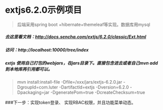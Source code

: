 # extjs6.2.0示例项目
>后端采用spring boot +hibernate+themeleaf等实现。数据库用mysql

##### 去这里看文档：http://docs.sencha.com/extjs/6.2.0/classic/Ext.html
##### 访问：http://localhost:10000/tree/index


##### extjs 使用自己打包的webjars，在jars目录下。直接包含进去或者自己mvn add到本地库再引用都可以。

>mvn install:install-file  -Dfile=/xxx/jars/extjs-6.2.0.jar 
-DgroupId=com.luter -DartifactId=extjs -Dversion=6.2.0 -Dpackaging=jar  -DgeneratePom=true -DcreateChecksum=true


###下一步：实现token登录、 实现RBAC权限，并且功能菜单动态。